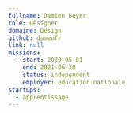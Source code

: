 ```yaml
---
fullname: Damien Boyer
role: Designer
domaine: Design
github: dameofr
link: null
missions:
  - start: 2020-05-01
    end: 2021-06-30
    status: independent
    employer: education nationale
startups:
  - apprentissage
---
```

